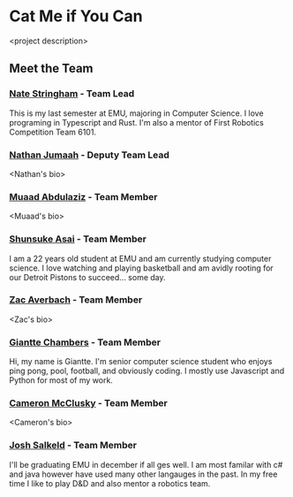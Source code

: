 # Cat Me if You Can

&lt;project description&gt;

## Meet the Team

### [Nate Stringham](https://github.com/nstringham) - Team Lead

This is my last semester at EMU, majoring in Computer Science. I love programing in Typescript and Rust. I'm also a mentor of First Robotics Competition Team 6101.

### [Nathan Jumaah](https://github.com/njumaah) - Deputy Team Lead

&lt;Nathan's bio&gt;

### [Muaad Abdulaziz](https://github.com/Muaad2001) - Team Member

&lt;Muaad's bio&gt;

### [Shunsuke Asai](https://github.com/SBAsai) - Team Member

I am a 22 years old student at EMU and am currently studying computer science. I love watching and playing basketball and am avidly rooting for our Detroit Pistons to succeed... some day.

### [Zac Averbach](https://github.com/zaverbac) - Team Member

&lt;Zac's bio&gt;

### [Giantte Chambers](https://github.com/gchamb) - Team Member

Hi, my name is Giantte. I'm senior computer science student who enjoys ping pong, pool, football, and obviously coding. I mostly use Javascript and Python for most of my work.

<!-- TODO: replace with Cameron's Actual GiHub Username -->
### [Cameron McClusky](https://github.com/cmcclusky) - Team Member

&lt;Cameron's bio&gt;

### [Josh Salkeld](https://github.com/mrjoshua520) - Team Member

I'll be graduating EMU in december if all ges well. I am most familar with c# and java however have used many other langauges in the past. In my free time I like to play D&D and also mentor a robotics team. 
